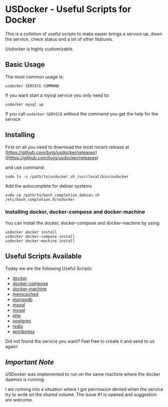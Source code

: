 # USDocker - Useful Scripts for Docker

This is a colletion of useful scripts to make easier brings a service up, down the service, check status
and a lot of other features.
 
Usdocker is highly customizable.

## Basic Usage

The most common usage is:

```
usdocker SERVICE COMMAND
```

If you want start a mysql service you only need to:

```
usdocker mysql up
```

If you call `usdocker SERVICE` without the command you get the help for the service

## Installing

First on all you need to download the most recent release at [https://github.com/byjg/usdocker/releases]([https://github.com/byjg/usdocker/releases)

and use command:

```
sudo ln -s /path/to/usdocker.sh /usr/local/bin/usdocker
```

Add the autocomplete for debian systems

```
sudo cp /path/to/bash_completion_debian.sh /etc/bash_completion.d/usdocker
```


### Installing docker, docker-compose and docker-machine

You can install the docker, docker-compose and docker-machine by using:

```
usdocker docker install
usdocker docker-compose install
usdocker docker-machine install
```

## Useful Scripts Available

Today we are the following Useful Scripts:
- [docker](/docker)
- [docker-compose](/docker-compose)
- [docker-machine](/docker-machine)
- [memcached](/memcached)
- [mongodb](/mongodb)
- [mssql](/mssql)
- [mysql](/mysql)
- [php](/php)
- [postgres](/postgres)
- [redis](/redis)
- [wordpress](/wordpress)

Did not found the service you want? Feel free to create it and send to us again!

## *Important Note*

USDocker was implemented to run on the same machine where the docker daemon is running. 

I am running into a situation where I got permission denied when the service try to write on the shared volume. 
The issue #1 is opened and suggestion are welcome. 

